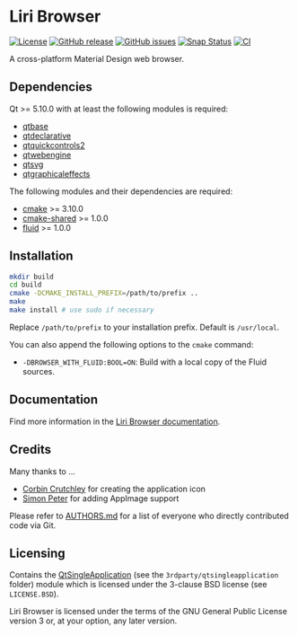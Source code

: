 Liri Browser
============

[![License](https://img.shields.io/badge/license-GPLv3.0-blue.svg)](https://www.gnu.org/licenses/gpl-3.0.html)
[![GitHub release](https://img.shields.io/github/release/lirios/browser.svg)](https://github.com/lirios/browser)
[![GitHub issues](https://img.shields.io/github/issues/lirios/browser.svg)](https://github.com/lirios/browser/issues)
[![Snap Status](https://build.snapcraft.io/badge/lirios/browser.svg)](https://build.snapcraft.io/user/lirios/browser)
[![CI](https://github.com/lirios/browser/workflows/CI/badge.svg?branch=develop&event=push)](https://github.com/lirios/browser/actions?query=workflow%3ACI)

A cross-platform Material Design web browser.

## Dependencies

Qt >= 5.10.0 with at least the following modules is required:

 * [qtbase](http://code.qt.io/cgit/qt/qtbase.git)
 * [qtdeclarative](http://code.qt.io/cgit/qt/qtdeclarative.git)
 * [qtquickcontrols2](http://code.qt.io/cgit/qt/qtquickcontrols2.git)
 * [qtwebengine](http://code.qt.io/cgit/qt/qtwebengine.git/)
 * [qtsvg](http://code.qt.io/cgit/qt/qtsvg.git/)
 * [qtgraphicaleffects](http://code.qt.io/cgit/qt/qtgraphicaleffects.git/)

The following modules and their dependencies are required:

 * [cmake](https://gitlab.kitware.com/cmake/cmake) >= 3.10.0
 * [cmake-shared](https://github.com/lirios/cmake-shared.git) >= 1.0.0
 * [fluid](https://github.com/lirios/fluid.git) >= 1.0.0

## Installation

```sh
mkdir build
cd build
cmake -DCMAKE_INSTALL_PREFIX=/path/to/prefix ..
make
make install # use sudo if necessary
```

Replace `/path/to/prefix` to your installation prefix.
Default is `/usr/local`.

You can also append the following options to the `cmake` command:

 * `-DBROWSER_WITH_FLUID:BOOL=ON`: Build with a local copy of the Fluid sources.

## Documentation

Find more information in the [Liri Browser documentation](https://liri-dev.readthedocs.io/en/latest/modules/browser/).

## Credits

Many thanks to ...

 * [Corbin Crutchley](https://github.com/crutchcorn) for creating the application icon
 * [Simon Peter](https://github.com/probonopd) for adding AppImage support

Please refer to [AUTHORS.md](AUTHORS.md) for a list of everyone who directly contributed code via Git.

## Licensing

Contains the [QtSingleApplication](https://github.com/qtproject/qt-solutions/tree/master/qtsingleapplication)
(see the `3rdparty/qtsingleapplication` folder) module which is licensed under the 3-clause BSD license (see `LICENSE.BSD`).

Liri Browser is licensed under the terms of the GNU General Public License version 3 or, at your option, any later version.
